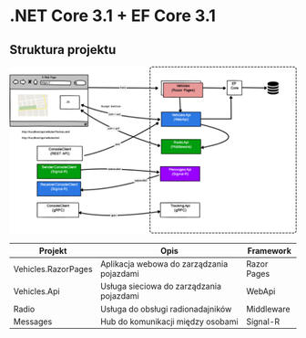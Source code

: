 # .NET Core 3.1 + EF Core 3.1

## Struktura projektu

![](docs/Architecture.png)

| Projekt | Opis | Framework  |
|---|---|---|
|  Vehicles.RazorPages | Aplikacja webowa do zarządzania pojazdami | Razor Pages  |
|  Vehicles.Api | Usługa sieciowa do zarządzania pojazdami | WebApi  |
|  Radio | Usługa do obsługi radionadajników | Middleware  |
|  Messages | Hub do komunikacji między osobami | Signal-R  |

